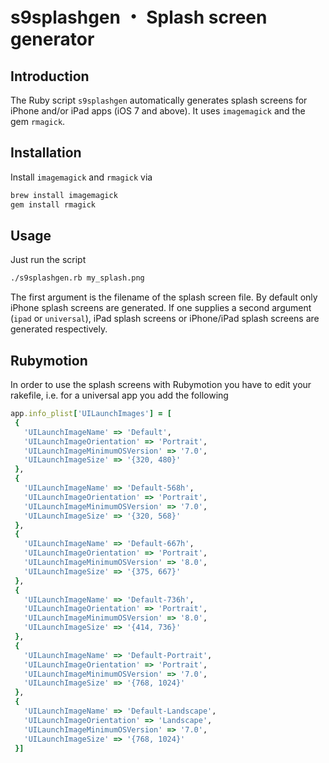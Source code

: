 s9splashgen ・ Splash screen generator
======================================

## Introduction

The Ruby script `s9splashgen` automatically generates splash screens for iPhone and/or iPad apps (iOS 7 and above). It uses `imagemagick` and the gem `rmagick`.

## Installation

Install `imagemagick` and `rmagick` via

```bash
brew install imagemagick
gem install rmagick
```

## Usage

Just run the script 

```bash
./s9splashgen.rb my_splash.png
```

The first argument is the filename of the splash screen file. By default only iPhone splash screens are generated. 
If one supplies a second argument (`ipad` or `universal`), iPad splash screens or iPhone/iPad splash screens are generated respectively.

## Rubymotion

In order to use the splash screens with Rubymotion you have to edit your rakefile, i.e. for a universal app you add the following

```ruby
app.info_plist['UILaunchImages'] = [
 {
   'UILaunchImageName' => 'Default',
   'UILaunchImageOrientation' => 'Portrait',
   'UILaunchImageMinimumOSVersion' => '7.0',
   'UILaunchImageSize' => '{320, 480}'
 },
 {
   'UILaunchImageName' => 'Default-568h',
   'UILaunchImageOrientation' => 'Portrait',
   'UILaunchImageMinimumOSVersion' => '7.0',
   'UILaunchImageSize' => '{320, 568}'
 },
 {
   'UILaunchImageName' => 'Default-667h',
   'UILaunchImageOrientation' => 'Portrait',
   'UILaunchImageMinimumOSVersion' => '8.0',
   'UILaunchImageSize' => '{375, 667}'
 },
 {
   'UILaunchImageName' => 'Default-736h',
   'UILaunchImageOrientation' => 'Portrait',
   'UILaunchImageMinimumOSVersion' => '8.0',
   'UILaunchImageSize' => '{414, 736}'
 },
 {
   'UILaunchImageName' => 'Default-Portrait',
   'UILaunchImageOrientation' => 'Portrait',
   'UILaunchImageMinimumOSVersion' => '7.0',
   'UILaunchImageSize' => '{768, 1024}'
 },
 {
   'UILaunchImageName' => 'Default-Landscape',
   'UILaunchImageOrientation' => 'Landscape',
   'UILaunchImageMinimumOSVersion' => '7.0',
   'UILaunchImageSize' => '{768, 1024}'
 }]
```